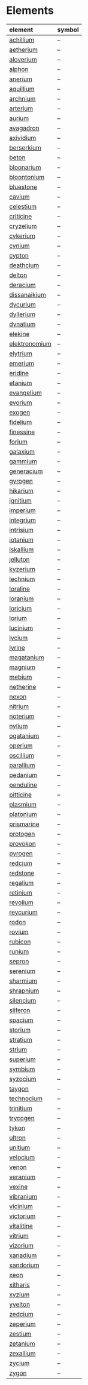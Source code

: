 # Elements

| element | symbol |
| :------ | :----- |
| [achillium](elements/achillium.md) | – |
| [aetherium](elements/aetherium.md) | – |
| [aloverium](elements/aloverium.md) | – |
| [alphon](elements/alphon.md) | – |
| [anerium](elements/anerium.md) | – |
| [aquillium](elements/aquillium.md) | – |
| [archnium](elements/archnium.md) | – |
| [arterium](elements/arterium.md) | – |
| [aurium](elements/aurium.md) | – |
| [avagadron](elements/avagadron.md) | – |
| [axividium](elements/axividium.md) | – |
| [berserkium](elements/berserkium.md) | – |
| [beton](elements/beton.md) | – |
| [bloonarium](elements/bloonarium.md) | – |
| [bloontonium](elements/bloontonium.md) | – |
| [bluestone](elements/bluestone.md) | – |
| [cavium](elements/cavium.md) | – |
| [celestium](elements/celestium.md) | – |
| [criticine](elements/criticine.md) | – |
| [cryzelium](elements/cryzelium.md) | – |
| [cykerium](elements/cykerium.md) | – |
| [cynium](elements/cynium.md) | – |
| [cypton](elements/cypton.md) | – |
| [deathcium](elements/deathcium.md) | – |
| [delton](elements/delton.md) | – |
| [deracium](elements/deracium.md) | – |
| [dissanaikium](elements/dissanaikium.md) | – |
| [dycurium](elements/dycurium.md) | – |
| [dyllerium](elements/dyllerium.md) | – |
| [dynatium](elements/dynatium.md) | – |
| [elekine](elements/elekine.md) | – |
| [elektronomium](elements/elektronomium.md) | – |
| [elytrium](elements/elytrium.md) | – |
| [emerium](elements/emerium.md) | – |
| [eridine](elements/eridine.md) | – |
| [etanium](elements/etanium.md) | – |
| [evangelium](elements/evangelium.md) | – |
| [evorium](elements/evorium.md) | – |
| [exogen](elements/exogen.md) | – |
| [fidelium](elements/fidelium.md) | – |
| [finessine](elements/finessine.md) | – |
| [forium](elements/forium.md) | – |
| [galaxium](elements/galaxium.md) | – |
| [gammium](elements/gammium.md) | – |
| [generacium](elements/generacium.md) | – |
| [gyrogen](elements/gyrogen.md) | – |
| [hikarium](elements/hikarium.md) | – |
| [ignitium](elements/ignitium.md) | – |
| [imperium](elements/imperium.md) | – |
| [integrium](elements/integrium.md) | – |
| [intrisium](elements/intrisium.md) | – |
| [iotanium](elements/iotanium.md) | – |
| [iskallium](elements/iskallium.md) | – |
| [jelluton](elements/jelluton.md) | – |
| [kyzerium](elements/kyzerium.md) | – |
| [lechnium](elements/lechnium.md) | – |
| [loraline](elements/loraline.md) | – |
| [loranium](elements/loranium.md) | – |
| [loricium](elements/loricium.md) | – |
| [lorium](elements/lorium.md) | – |
| [lucinium](elements/lucinium.md) | – |
| [lycium](elements/lycium.md) | – |
| [lyrine](elements/lyrine.md) | – |
| [magatanium](elements/magatanium.md) | – |
| [magnium](elements/magnium.md) | – |
| [mebium](elements/mebium.md) | – |
| [netherine](elements/netherine.md) | – |
| [nexon](elements/nexon.md) | – |
| [nitrium](elements/nitrium.md) | – |
| [noterium](elements/noterium.md) | – |
| [nylium](elements/nylium.md) | – |
| [ogatanium](elements/ogatanium.md) | – |
| [operium](elements/operium.md) | – |
| [oscillium](elements/oscillium.md) | – |
| [parallium](elements/parallium.md) | – |
| [pedanium](elements/pedanium.md) | – |
| [penduline](elements/penduline.md) | – |
| [pitticine](elements/pitticine.md) | – |
| [plasmium](elements/plasmium.md) | – |
| [platonium](elements/platonium.md) | – |
| [prismarine](elements/prismarine.md) | – |
| [protogen](elements/protogen.md) | – |
| [provokon](elements/provokon.md) | – |
| [pyrogen](elements/pyrogen.md) | – |
| [redcium](elements/redcium.md) | – |
| [redstone](elements/redstone.md) | – |
| [regalium](elements/regalium.md) | – |
| [retinium](elements/retinium.md) | – |
| [revolium](elements/revolium.md) | – |
| [reycurium](elements/reycurium.md) | – |
| [rodon](elements/rodon.md) | – |
| [rovium](elements/rovium.md) | – |
| [rubicon](elements/rubicon.md) | – |
| [runium](elements/runium.md) | – |
| [sepron](elements/sepron.md) | – |
| [serenium](elements/serenium.md) | – |
| [sharmium](elements/sharmium.md) | – |
| [shrapnium](elements/shrapnium.md) | – |
| [silencium](elements/silencium.md) | – |
| [sliferon](elements/sliferon.md) | – |
| [spacium](elements/spacium.md) | – |
| [storium](elements/storium.md) | – |
| [stratium](elements/stratium.md) | – |
| [strium](elements/strium.md) | – |
| [superium](elements/superium.md) | – |
| [symbium](elements/symbium.md) | – |
| [syzocium](elements/syzocium.md) | – |
| [taygon](elements/taygon.md) | – |
| [technocium](elements/technocium.md) | – |
| [trinitium](elements/trinitium.md) | – |
| [trycogen](elements/trycogen.md) | – |
| [tykon](elements/tykon.md) | – |
| [ultron](elements/ultron.md) | – |
| [unitium](elements/unitium.md) | – |
| [velocium](elements/velocium.md) | – |
| [venon](elements/venon.md) | – |
| [veranium](elements/veranium.md) | – |
| [vexine](elements/vexine.md) | – |
| [vibranium](elements/vibranium.md) | – |
| [vicinium](elements/vicinium.md) | – |
| [victorium](elements/victorium.md) | – |
| [vitalitine](elements/vitalitine.md) | – |
| [vitrium](elements/vitrium.md) | – |
| [vizorium](elements/vizorium.md) | – |
| [xanadium](elements/xanadium.md) | – |
| [xandorium](elements/xandorium.md) | – |
| [xeon](elements/xeon.md) | – |
| [xitharis](elements/xitharis.md) | – |
| [xyzium](elements/xyzium.md) | – |
| [yvelton](elements/yvelton.md) | – |
| [zedcium](elements/zedcium.md) | – |
| [zeperium](elements/zeperium.md) | – |
| [zestium](elements/zestium.md) | – |
| [zetanium](elements/zetanium.md) | – |
| [zexallium](elements/zexallium.md) | – |
| [zycium](elements/zycium.md) | – |
| [zygon](elements/zygon.md) | – |
